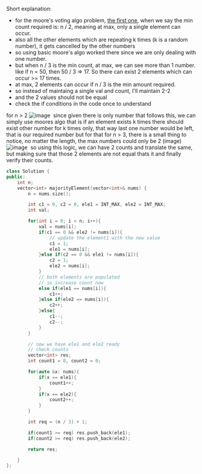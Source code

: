 Short explanation: 
- for the moore's voting algo problem, [the first one](https://leetcode.com/problems/majority-element/description/), when we say the min count required is: n / 2, meaning at max, only a single element can occur.
- also all the other elements which are repeating k times (k is a random number), it gets cancelled by the other numbers
- so using basic moore's algo worked there since we are only dealing with one number.
- but when n / 3 is the min count, at max, we can see more than 1 number. like if n = 50, then 50 / 3 => 17. So there can exist 2 elements which can occur >= 17 times.
- at max, 2 elements can occur if n / 3 is the min amount required.
- so instead of maintaing a single val and count, I'll maintain 2-2
- and the 2 values should not be equal
- check the if conditions in the code once to understand

for n > 2
![image](https://user-images.githubusercontent.com/73538974/249562949-11ba2bc5-f253-4048-8f13-3a392fa9f08e.png)
​
since given there is only number that follows this, we can simply use moores algo
that is if an element exists k times there should exist other number for k times only, that way last one number would be left, that is our required number
but for that for n > 3, there is a small thing to notice, no matter the length, the max numbers could only be 2 (image)
![image](https://user-images.githubusercontent.com/73538974/249564089-09b650e0-ac82-43da-af22-5b6454f7520d.png)
​
so using this logic, we can have 2 counts and translate the same, but making sure that those 2 elements are not equal thats it and finally verify their counts.

```c++
class Solution {
public:
    int n;
    vector<int> majorityElement(vector<int>& nums) {
        n = nums.size();

        int c1 = 0, c2 = 0, ele1 = INT_MAX, ele2 = INT_MAX;
        int val; 

        for(int i = 0; i < n; i++){
            val = nums[i];
            if(c1 == 0 && ele2 != nums[i]){
                // update the element1 with the new value
                c1 = 1;
                ele1 = nums[i];
            }else if(c2 == 0 && ele1 != nums[i]){
                c2 = 1;
                ele2 = nums[i];
            }
            // both elements are populated
            // so increase count now
            else if(ele1 == nums[i]){
                c1++;
            }else if(ele2 == nums[i]){
                c2++;
            }else{
                c1--;
                c2--;
            }
        }

        // now we have ele1 and ele2 ready
        // check counts
        vector<int> res;
        int count1 = 0, count2 = 0;

        for(auto &x: nums){
            if(x == ele1){
                count1++;
            }
            if(x == ele2){
                count2++;
            }
        }

        int req = (n / 3) + 1;

        if(count1 >= req) res.push_back(ele1);
        if(count2 >= req) res.push_back(ele2);

        return res;

    }
};
```
